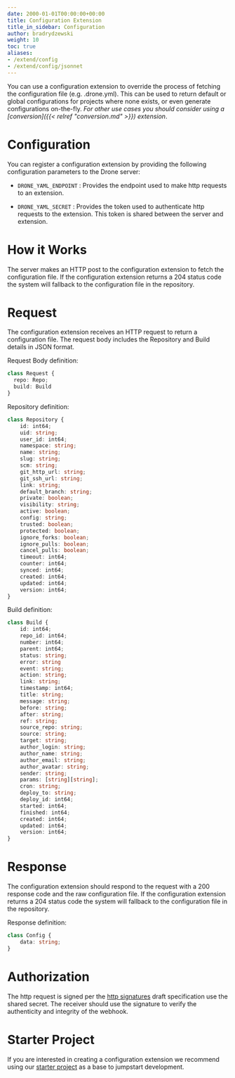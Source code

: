 ```yaml
---
date: 2000-01-01T00:00:00+00:00
title: Configuration Extension
title_in_sidebar: Configuration
author: bradrydzewski
weight: 10
toc: true
aliases:
- /extend/config
- /extend/config/jsonnet
---
```


You can use a configuration extension to override the process of fetching the configuration file (e.g. .drone.yml). This can be used to return default or global configurations for projects where none exists, or even generate configurations on-the-fly. _For other use cases you should consider using a [conversion]({{< relref "conversion.md" >}}) extension_.

# Configuration

You can register a configuration extension by providing the following configuration parameters to the Drone server:

* `DRONE_YAML_ENDPOINT`
  : Provides the endpoint used to make http requests to an extension.

* `DRONE_YAML_SECRET`
  : Provides the token used to authenticate http requests to the extension. This token is shared between the server and extension.

# How it Works

The server makes an HTTP post to the configuration extension to fetch the configuration file. If the configuration extension returns a 204 status code the system will fallback to the configuration file in the repository.

# Request

The configuration extension receives an HTTP request to return a configuration file. The request body includes the Repository and Build details in JSON format.

Request Body definition:

```typescript  {linenos=table}
class Request {
  repo: Repo;
  build: Build
}
```

Repository definition:

```typescript  {linenos=table}
class Repository {
    id: int64;
    uid: string;
    user_id: int64;
    namespace: string;
    name: string;
    slug: string;
    scm: string;
    git_http_url: string;
    git_ssh_url: string;
    link: string;
    default_branch: string;
    private: boolean;
    visibility: string;
    active: boolean;
    config: string;
    trusted: boolean;
    protected: boolean;
    ignore_forks: boolean;
    ignore_pulls: boolean;
    cancel_pulls: boolean;
    timeout: int64;
    counter: int64;
    synced: int64;
    created: int64;
    updated: int64;
    version: int64;
}
```

Build definition:

```typescript  {linenos=table}
class Build {
    id: int64;
    repo_id: int64;
    number: int64;
    parent: int64;
    status: string;
    error: string
    event: string;
    action: string;
    link: string;
    timestamp: int64;
    title: string;
    message: string;
    before: string;
    after: string;
    ref: string;
    source_repo: string;
    source: string;
    target: string;
    author_login: string;
    author_name: string;
    author_email: string;
    author_avatar: string;
    sender: string;
    params: [string][string];
    cron: string;
    deploy_to: string;
    deploy_id: int64;
    started: int64;
    finished: int64;
    created: int64;
    updated: int64;
    version: int64;
}
```

# Response

The configuration extension should respond to the request with a 200 response code and the raw configuration file. If the configuration extension returns a 204 status code the system will fallback to the configuration file in the repository.

Response definition:

```typescript  {linenos=table}
class Config {
    data: string;
}
```

# Authorization

The http request is signed per the [http signatures](https://tools.ietf.org/html/draft-cavage-http-signatures-10) draft specification use the shared secret. The receiver should use the signature to verify the authenticity and integrity of the webhook.

# Starter Project

If you are interested in creating a configuration extension we recommend using our [starter project](https://github.com/drone/boilr-config) as a base to jumpstart development.
